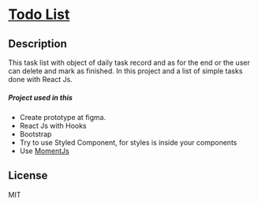# [Todo List](http://jadersonaires.github.io/todo-list)

## Description
This task list with object of daily task record and as for the end or the user can delete and mark as finished. In this project and a list of simple tasks done with React Js.


##### Project used in this

  - Create prototype at figma. 
  - React Js with Hooks
  - Bootstrap
  - Try to use Styled Component, for styles is inside your components
  - Use [MomentJs](https://momentjs.com/)


License
----

MIT